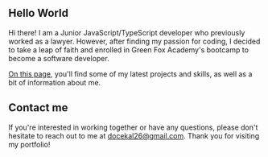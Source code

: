 ## Hello World

Hi there! I am a Junior JavaScript/TypeScript developer who previously worked as a lawyer. However, after finding my passion for coding, I decided to take a leap of faith and enrolled in Green Fox Academy's bootcamp to become a software developer.

[On this page](https://docekaja.github.io/), you'll find some of my latest projects and skills, as well as a bit of information about me.

## Contact me

If you're interested in working together or have any questions, please don't hesitate to reach out to me at [docekal26@gmail.com](mailto:docekal26@gmail.com?subject=[GitHub]). Thank you for visiting my portfolio!
